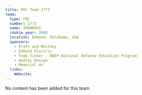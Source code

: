 ```yaml
---
title: FRC Team 2773
team:
  type: FRC
  number: 2773
  name: IRONDOGZ
  rookie_year: 2009
  location: Edmond, Oklahoma, USA
  sponsors:
    - Pratt and Whitney
    - Edmond Electric
    - Team Tinker - NDEP National Defense Education Program
    - Hadley Design
    - Memorial Hs
  links:
    Website: 
---
```

No content has been added for this team